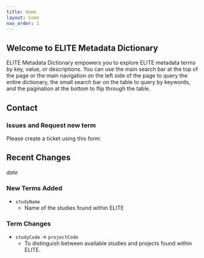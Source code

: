 ```yaml
---
title: Home
layout: home
nav_order: 1
---
```

## Welcome to ELITE Metadata Dictionary

ELITE Metadata Dictionary empowers you to explore ELITE metadata terms by key, value, or descriptions. You can use the main search bar at the top of the page or the main navigation on the left side of the page to query the entire dictionary, the small search bar on the table to query by keywords, and the pagination at the bottom to flip through the table.

## Contact

### Issues and Request new term

Please create a ticket using this form:

## Recent Changes

*date*

### New Terms Added

- `studyName`
  - Name of the studies found within ELITE

### Term Changes

- `studyCode` -> `projectCode`
  - To distinguish between available studies and projects found within ELITE.
